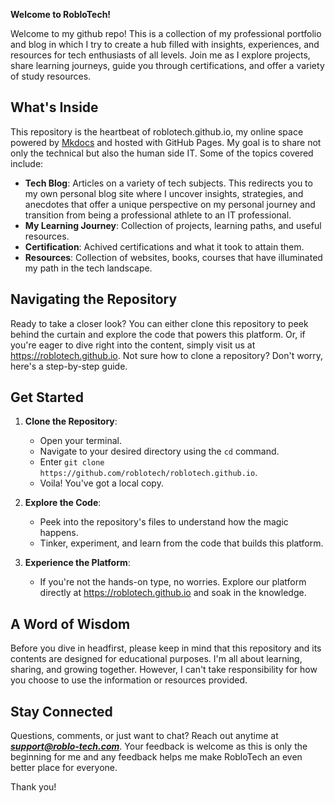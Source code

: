 **Welcome to RobloTech!**

Welcome to my github repo! This is a collection of my professional portfolio and blog in which I try to create a hub filled with insights, experiences, and resources for tech enthusiasts of all levels. Join me as I explore projects, share learning journeys, guide you through certifications, and offer a variety of study resources.

## What's Inside

This repository is the heartbeat of roblotech.github.io, my online space powered by [Mkdocs](https://squidfunk.github.io/mkdocs-material/) and hosted with GitHub Pages. My goal is to share not only the technical but also the human side IT. Some of the topics covered include:

- **Tech Blog**: Articles on a variety of tech subjects. This redirects you to my own personal blog site where I uncover insights, strategies, and anecdotes that offer a unique perspective on my personal journey and transition from being a professional athlete to an IT professional.
- **My Learning Journey**: Collection of projects, learning paths, and useful resources.
- **Certification**: Achived certifications and what it took to attain them.
- **Resources**: Collection of websites, books, courses that have illuminated my path in the tech landscape.

## Navigating the Repository
Ready to take a closer look? You can either clone this repository to peek behind the curtain and explore the code that powers this platform. Or, if you're eager to dive right into the content, simply visit us at https://roblotech.github.io. Not sure how to clone a repository? Don't worry, here's a step-by-step guide.

## Get Started

1. **Clone the Repository**:
   - Open your terminal.
   - Navigate to your desired directory using the `cd` command.
   - Enter `git clone https://github.com/roblotech/roblotech.github.io`.
   - Voila! You've got a local copy.

2. **Explore the Code**:
   - Peek into the repository's files to understand how the magic happens.
   - Tinker, experiment, and learn from the code that builds this platform.

3. **Experience the Platform**:
   - If you're not the hands-on type, no worries. Explore our platform directly at https://roblotech.github.io and soak in the knowledge.

## A Word of Wisdom

Before you dive in headfirst, please keep in mind that this repository and its contents are designed for educational purposes. I'm all about learning, sharing, and growing together. However, I can't take responsibility for how you choose to use the information or resources provided.

## Stay Connected

Questions, comments, or just want to chat? Reach out anytime at ***support@roblo-tech.com***. Your feedback is welcome as this is only the beginning for me and any feedback helps me make RobloTech an even better place for everyone. 

Thank you!